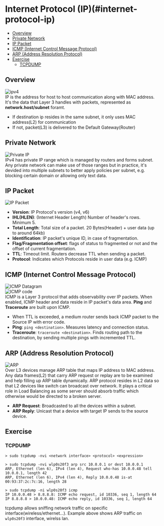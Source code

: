 # Internet Protocol (IP)(#internet-protocol-ip)
  - [Overview](#overview)
  - [Private Network](#private-network)
  - [IP Packet](#ip-packet)
  - [ICMP (Internet Control Message Protocol)](#icmp-internet-control-message-protocol)
  - [ARP (Address Resolution Protocol)](#arp-address-resolution-protocol)
  - [Exercise](#exercise)
    - [TCPDUMP](#tcpdump)

## Overview
![ipv4](https://i.imgur.com/8ZY9szA.jpg)  
 IP is the address for host to host communication along with MAC address. It's the data that Layer 3 handles with packets, represented as **network.host/subnet** foramt.
- If destination ip resides in the same subnet, it only uses MAC address(L2) for communication
- If not, packet(L3) is delivered to the Default Gateway(Router)

## Private Network
![Private IP](https://i.imgur.com/QarFwtr.jpg)  
 IPv4 has private IP range which is managed by routers and forms subnet. Any private network can make use of those ranges but in practice, it's devided into multiple subnets to better apply policies per subnet, e.g. blocking certain domain or allowing only text data.
  
## IP Packet
![IP Packet](https://i.imgur.com/YbOmhi9.png)  
- **Version**: IP Protocol's version (v4, v6)
- **IHL(HLEN)**: (Internet Header Length) Number of header's rows. Minimum 5.
- **Total Length**: Total size of a packet. 20 Bytes(Header) + user data (up to around 64kb)
- **Identification**: IP packet's unique ID, in case of fragmentation.
- **Flag/Fragmentation offset**: flags of status to fragmented or not and the offset of current fragmentation.
- **TTL**: Timeout limit. Routers decrease TTL when sending a packet.
- **Protocol**: Indicates which Protocols reside in user data (e.g. ICMP)

## ICMP (Internet Control Message Protocol)
![ICMP Datagram](https://download.huawei.com/mdl/image/download?uuid=9c21763198b14ae78941f0493a33605d)  
![ICMP code](https://static.javatpoint.com/tutorial/computer-network/images/icmp-protocol2.png)  
 ICMP is a Layer 3 protocol that adds observability over IP packets. When enabled, ICMP header and data reside in IP packet's data area. **Ping** and **Traceroute** are built upon ICMP.
 - When TTL is exceeded, a medium router sends back ICMP packet to the Source IP with error code.
 - **Ping**: `ping <destination>`. Measures latency and connection status.
 - **Traceroute**: `traceroute <destination>`. Finds routing path to the destination, by sending multiple pings with incremented TTL.

## ARP (Address Resolution Protocol)
![ARP](https://i.imgur.com/WfVpdfj.jpg)  
  Over L3 devices manage ARP table that maps IP address to MAC address. Any data frames(L2) that carry ARP request or replay are to be examined and help filling up ARP table dynamically. ARP protocol resides in L2 data so that L2 devices like switch can broadcast over network. It plays a critical role in Load Balancing as some server should absorb traffic which otherwise would be directed to a broken server.
- **ARP Request**: Broadcasted to all the devices within a subnet.
- **ARP Reply**: Unicast that a device with target IP sends to the source device.

## Exercise
### TCPDUMP
```shell
> sudo tcpdump -nvi <network interface> <protocol> <expression>

> sudo tcpdump -nvi wlp0s20f3 arp src 10.0.0.1 or dest 10.0.0.1
ARP, Ethernet (len 6), IPv4 (len 4), Request who-has 10.0.0.48 tell 10.0.0.1, length 42
ARP, Ethernet (len 6), IPv4 (len 4), Reply 10.0.0.48 is-at 00:93:37:2c:7c:16, length 28

> sudo tcpdump -ni wlp0s20f3 icmp
IP 10.0.0.48 > 8.8.8.8: ICMP echo request, id 10336, seq 1, length 64
IP 8.8.8.8 > 10.0.0.48: ICMP echo reply, id 10336, seq 1, length 64
```
tcpdump allows sniffing network traffic on specific interface(wireless/ethernet...). Example above shows ARP traffic on `wlp0s20f3` interface, wirelss lan.